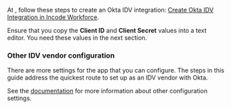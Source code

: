 At [<StackSnippet snippet="idp" inline />](https://workforce.incode.com/overview), follow these steps to create an Okta IDV integration: [Create Okta IDV Integration in Incode Workforce](https://workforce.developer.incode.com/docs/incode-okta-idv-configuration#step-1-create-okta-idv-integration-in-incode-workforce).

Ensure that you copy the **Client ID** and **Client Secret** values into a text editor. You need these values in the next section.

### Other IDV vendor configuration

There are more settings for the <StackSnippet snippet="idp" inline /> app that you can configure. The steps in this guide address the quickest route to set up <StackSnippet snippet="idp" inline /> as an IDV vendor with Okta.

See the [<StackSnippet snippet="idp" inline /> documentation](https://workforce.developer.incode.com/docs/incode-okta-idv-configuration) for more information about other configuration settings.
